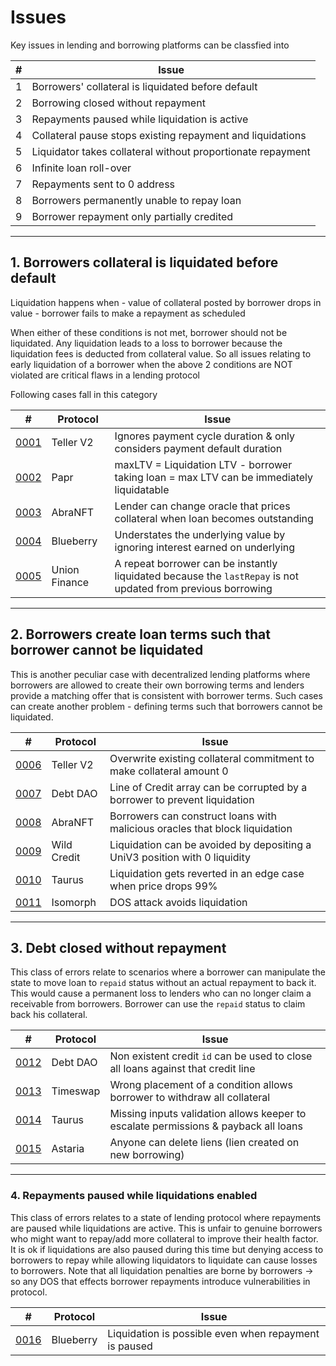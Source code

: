 # Issues

Key issues in lending and borrowing platforms can be classfied into

| #   | Issue                                                       |
| --- | ----------------------------------------------------------- |
| 1   | Borrowers' collateral is liquidated before default          |
| 2   | Borrowing closed without repayment                          |
| 3   | Repayments paused while liquidation is active               |
| 4   | Collateral pause stops existing repayment and liquidations  |
| 5   | Liquidator takes collateral without proportionate repayment |
| 6   | Infinite loan roll-over                                     |
| 7   | Repayments sent to 0 address                                |
| 8   | Borrowers permanently unable to repay loan                  |
| 9   | Borrower repayment only partially credited                  |

---

## 1. Borrowers collateral is liquidated before default

Liquidation happens when - value of collateral posted by borrower drops in value - borrower fails to make a repayment as scheduled

When either of these conditions is not met, borrower should not be liquidated. Any liquidation leads to a loss to borrower because the liquidation fees is deducted from collateral value. So all issues relating to early liquidation of a borrower when the above 2 conditions are NOT violated are critical flaws in a lending protocol

Following cases fall in this category

| #                           | Protocol      | Issue                                                                                                        |
| --------------------------- | ------------- | ------------------------------------------------------------------------------------------------------------ |
| [0001](../database/0001.md) | Teller V2     | Ignores payment cycle duration & only considers payment default duration                                     |
| [0002](../database/0002.md) | Papr          | maxLTV = Liquidation LTV - borrower taking loan = max LTV can be immediately liquidatable                    |
| [0003](../database/0003.md) | AbraNFT       | Lender can change oracle that prices collateral when loan becomes outstanding                                |
| [0004](../database/0004.md) | Blueberry     | Understates the underlying value by ignoring interest earned on underlying                                   |
| [0005](../database/0005.md) | Union Finance | A repeat borrower can be instantly liquidated because the `lastRepay` is not updated from previous borrowing |

---

## 2. Borrowers create loan terms such that borrower cannot be liquidated

This is another peculiar case with decentralized lending platforms where borrowers are allowed to create their own borrowing terms and lenders provide a matching offer that is consistent with borrower terms. Such cases can create another problem - defining terms such that borrowers cannot be liquidated.

| #                           | Protocol    | Issue                                                                       |
| --------------------------- | ----------- | --------------------------------------------------------------------------- |
| [0006](../database/0006.md) | Teller V2   | Overwrite existing collateral commitment to make collateral amount 0        |
| [0007](../database/0007.md) | Debt DAO    | Line of Credit array can be corrupted by a borrower to prevent liquidation  |
| [0008](../database/0008.md) | AbraNFT     | Borrowers can construct loans with malicious oracles that block liquidation |
| [0009](../database/0009.md) | Wild Credit | Liquidation can be avoided by depositing a UniV3 position with 0 liquidity  |
| [0010](../database/0010.md) | Taurus      | Liquidation gets reverted in an edge case when price drops 99%              |
| [0011](../database/0011.md) | Isomorph    | DOS attack avoids liquidation                                               |

---

## 3. Debt closed without repayment

This class of errors relate to scenarios where a borrower can manipulate the state to move loan to `repaid` status without an actual repayment to back it. This would cause a permanent loss to lenders who can no longer claim a receivable from borrowers. Borrower can use the `repaid` status to claim back his collateral.

| #                           | Protocol | Issue                                                                               |
| --------------------------- | -------- | ----------------------------------------------------------------------------------- |
| [0012](../database/0012.md) | Debt DAO | Non existent credit `id` can be used to close all loans against that credit line    |
| [0013](../database/0013.md) | Timeswap | Wrong placement of a condition allows borrower to withdraw all collateral           |
| [0014](../database/0014.md) | Taurus   | Missing inputs validation allows keeper to escalate permissions & payback all loans |
| [0015](../database/0015.md) | Astaria  | Anyone can delete liens (lien created on new borrowing)                             |

---

### 4. Repayments paused while liquidations enabled

This class of errors relates to a state of lending protocol where repayments are paused while liquidations are active. This is unfair to genuine borrowers who might want to repay/add more collateral to improve their health factor. It is ok if liquidations are also paused during this time but denying access to borrowers to repay while allowing liquidators to liquidate can cause losses to borrowers. Note that all liquidation penalties are borne by borrowers -> so any DOS that effects borrower repayments introduce vulnerabilities in protocol.

| #                           | Protocol  | Issue                                                 |
| --------------------------- | --------- | ----------------------------------------------------- |
| [0016](../database/0016.md) | Blueberry | Liquidation is possible even when repayment is paused |
